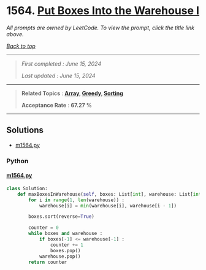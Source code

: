 # 1564. [Put Boxes Into the Warehouse I](<https://leetcode.com/problems/put-boxes-into-the-warehouse-i>)

*All prompts are owned by LeetCode. To view the prompt, click the title link above.*

*[Back to top](<../README.md>)*

------

> *First completed : June 15, 2024*
>
> *Last updated : June 15, 2024*

------

> **Related Topics** : **[Array](<by_topic/Array.md>), [Greedy](<by_topic/Greedy.md>), [Sorting](<by_topic/Sorting.md>)**
>
> **Acceptance Rate** : **67.27 %**

------

## Solutions

- [m1564.py](<../my-submissions/m1564.py>)
### Python
#### [m1564.py](<../my-submissions/m1564.py>)
```Python
class Solution:
    def maxBoxesInWarehouse(self, boxes: List[int], warehouse: List[int]) -> int:
        for i in range(1, len(warehouse)) :
            warehouse[i] = min(warehouse[i], warehouse[i - 1])

        boxes.sort(reverse=True)

        counter = 0
        while boxes and warehouse :
            if boxes[-1] <= warehouse[-1] :
                counter += 1
                boxes.pop()
            warehouse.pop()
        return counter
```


